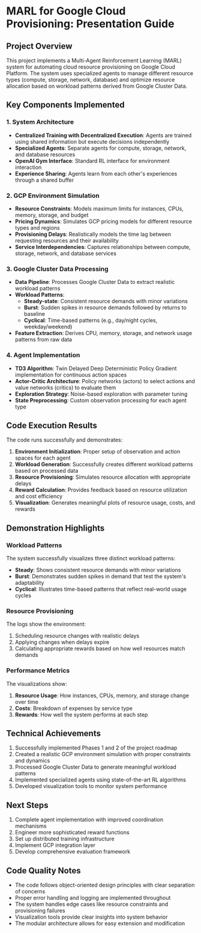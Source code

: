 # MARL for Google Cloud Provisioning: Presentation Guide

## Project Overview

This project implements a Multi-Agent Reinforcement Learning (MARL) system for automating cloud resource provisioning on Google Cloud Platform. The system uses specialized agents to manage different resource types (compute, storage, network, database) and optimize resource allocation based on workload patterns derived from Google Cluster Data.

## Key Components Implemented

### 1. System Architecture

- **Centralized Training with Decentralized Execution**: Agents are trained using shared information but execute decisions independently
- **Specialized Agents**: Separate agents for compute, storage, network, and database resources
- **OpenAI Gym Interface**: Standard RL interface for environment interaction
- **Experience Sharing**: Agents learn from each other's experiences through a shared buffer

### 2. GCP Environment Simulation

- **Resource Constraints**: Models maximum limits for instances, CPUs, memory, storage, and budget
- **Pricing Dynamics**: Simulates GCP pricing models for different resource types and regions
- **Provisioning Delays**: Realistically models the time lag between requesting resources and their availability
- **Service Interdependencies**: Captures relationships between compute, storage, network, and database services

### 3. Google Cluster Data Processing

- **Data Pipeline**: Processes Google Cluster Data to extract realistic workload patterns
- **Workload Patterns**: 
  - **Steady-state**: Consistent resource demands with minor variations
  - **Burst**: Sudden spikes in resource demands followed by returns to baseline
  - **Cyclical**: Time-based patterns (e.g., day/night cycles, weekday/weekend)
- **Feature Extraction**: Derives CPU, memory, storage, and network usage patterns from raw data

### 4. Agent Implementation

- **TD3 Algorithm**: Twin Delayed Deep Deterministic Policy Gradient implementation for continuous action spaces
- **Actor-Critic Architecture**: Policy networks (actors) to select actions and value networks (critics) to evaluate them
- **Exploration Strategy**: Noise-based exploration with parameter tuning
- **State Preprocessing**: Custom observation processing for each agent type

## Code Execution Results

The code runs successfully and demonstrates:

1. **Environment Initialization**: Proper setup of observation and action spaces for each agent
2. **Workload Generation**: Successfully creates different workload patterns based on processed data
3. **Resource Provisioning**: Simulates resource allocation with appropriate delays
4. **Reward Calculation**: Provides feedback based on resource utilization and cost efficiency
5. **Visualization**: Generates meaningful plots of resource usage, costs, and rewards

## Demonstration Highlights

### Workload Patterns

The system successfully visualizes three distinct workload patterns:
- **Steady**: Shows consistent resource demands with minor variations
- **Burst**: Demonstrates sudden spikes in demand that test the system's adaptability
- **Cyclical**: Illustrates time-based patterns that reflect real-world usage cycles

### Resource Provisioning

The logs show the environment:
1. Scheduling resource changes with realistic delays
2. Applying changes when delays expire
3. Calculating appropriate rewards based on how well resources match demands

### Performance Metrics

The visualizations show:
1. **Resource Usage**: How instances, CPUs, memory, and storage change over time
2. **Costs**: Breakdown of expenses by service type
3. **Rewards**: How well the system performs at each step

## Technical Achievements

1. Successfully implemented Phases 1 and 2 of the project roadmap
2. Created a realistic GCP environment simulation with proper constraints and dynamics
3. Processed Google Cluster Data to generate meaningful workload patterns
4. Implemented specialized agents using state-of-the-art RL algorithms
5. Developed visualization tools to monitor system performance

## Next Steps

1. Complete agent implementation with improved coordination mechanisms
2. Engineer more sophisticated reward functions
3. Set up distributed training infrastructure
4. Implement GCP integration layer
5. Develop comprehensive evaluation framework

## Code Quality Notes

- The code follows object-oriented design principles with clear separation of concerns
- Proper error handling and logging are implemented throughout
- The system handles edge cases like resource constraints and provisioning failures
- Visualization tools provide clear insights into system behavior
- The modular architecture allows for easy extension and modification 